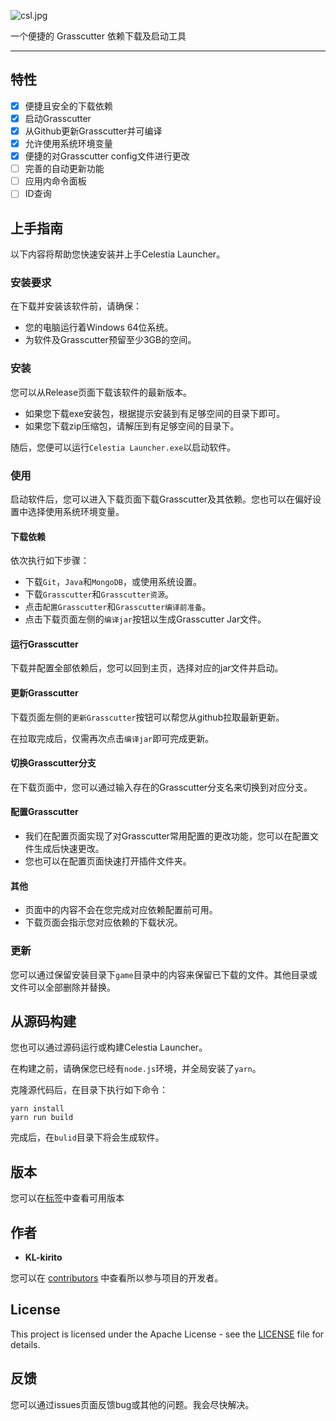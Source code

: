 ![csl.jpg](https://s2.loli.net/2022/05/14/7ajYoZDTyxrgRsN.jpg)

一个便捷的 Grasscutter 依赖下载及启动工具

------

## 特性

- [x] 便捷且安全的下载依赖
- [x] 启动Grasscutter
- [x] 从Github更新Grasscutter并可编译
- [x] 允许使用系统环境变量
- [x] 便捷的对Grasscutter config文件进行更改
- [ ] 完善的自动更新功能
- [ ] 应用内命令面板
- [ ] ID查询

## 上手指南

以下内容将帮助您快速安装并上手Celestia Launcher。

### 安装要求

在下载并安装该软件前，请确保：

- 您的电脑运行着Windows 64位系统。
- 为软件及Grasscutter预留至少3GB的空间。

### 安装

您可以从Release页面下载该软件的最新版本。

- 如果您下载exe安装包，根据提示安装到有足够空间的目录下即可。
- 如果您下载zip压缩包，请解压到有足够空间的目录下。

随后，您便可以运行`Celestia Launcher.exe`以启动软件。

### 使用

启动软件后，您可以进入下载页面下载Grasscutter及其依赖。您也可以在偏好设置中选择使用系统环境变量。

#### 下载依赖

依次执行如下步骤：

- 下载`Git`，`Java`和`MongoDB`，或使用系统设置。
- 下载`Grasscutter`和`Grasscutter资源`。
- 点击`配置Grasscutter`和`Grasscutter编译前准备`。
- 点击下载页面左侧的`编译jar`按钮以生成Grasscutter Jar文件。

#### 运行Grasscutter

下载并配置全部依赖后，您可以回到主页，选择对应的jar文件并启动。

#### 更新Grasscutter

下载页面左侧的`更新Grasscutter`按钮可以帮您从github拉取最新更新。

在拉取完成后，仅需再次点击`编译jar`即可完成更新。

#### 切换Grasscutter分支

在下载页面中，您可以通过输入存在的Grasscutter分支名来切换到对应分支。

#### 配置Grasscutter

- 我们在配置页面实现了对Grasscutter常用配置的更改功能，您可以在配置文件生成后快速更改。
- 您也可以在配置页面快速打开插件文件夹。

#### 其他

- 页面中的内容不会在您完成对应依赖配置前可用。
- 下载页面会指示您对应依赖的下载状况。

### 更新

您可以通过保留安装目录下`game`目录中的内容来保留已下载的文件。其他目录或文件可以全部删除并替换。

## 从源码构建

您也可以通过源码运行或构建Celestia Launcher。

在构建之前，请确保您已经有`node.js`环境，并全局安装了`yarn`。

克隆源代码后，在目录下执行如下命令：

```shell
yarn install
yarn run build
```

完成后，在`bulid`目录下将会生成软件。

## 版本

您可以在[标签](https://github.com/KL-kirito/CelestiaLauncher/tags)中查看可用版本

## 作者

- **KL-kirito**

您可以在 [contributors](https://github.com/KL-kirito/CelestiaLauncher/contributors) 中查看所以参与项目的开发者。

## License

This project is licensed under the Apache License - see the [LICENSE](LICENSE) file for details.

## 反馈

您可以通过issues页面反馈bug或其他的问题。我会尽快解决。
